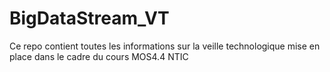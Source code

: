 # BigDataStream_VT
Ce repo contient toutes les informations sur la veille technologique mise en place dans le cadre du cours MOS4.4 NTIC
